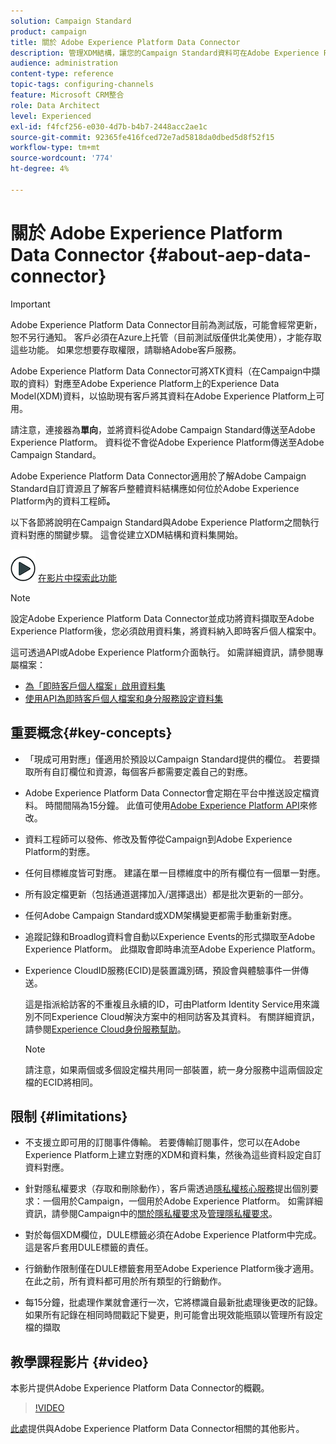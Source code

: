 ```yaml
---
solution: Campaign Standard
product: campaign
title: 關於 Adobe Experience Platform Data Connector
description: 管理XDM結構，讓您的Campaign Standard資料可在Adobe Experience Platform上使用。
audience: administration
content-type: reference
topic-tags: configuring-channels
feature: Microsoft CRM整合
role: Data Architect
level: Experienced
exl-id: f4fcf256-e030-4d7b-b4b7-2448acc2ae1c
source-git-commit: 92365fe416fced72e7ad5818da0dbed5d8f52f15
workflow-type: tm+mt
source-wordcount: '774'
ht-degree: 4%

---
```


# 關於 Adobe Experience Platform Data Connector {#about-aep-data-connector}

>[!IMPORTANT]
>
>Adobe Experience Platform Data Connector目前為測試版，可能會經常更新，恕不另行通知。 客戶必須在Azure上托管（目前測試版僅供北美使用），才能存取這些功能。 如果您想要存取權限，請聯絡Adobe客戶服務。

Adobe Experience Platform Data Connector可將XTK資料（在Campaign中擷取的資料）對應至Adobe Experience Platform上的Experience Data Model(XDM)資料，以協助現有客戶將其資料在Adobe Experience Platform上可用。

請注意，連接器為&#x200B;**單向**，並將資料從Adobe Campaign Standard傳送至Adobe Experience Platform。 資料從不會從Adobe Experience Platform傳送至Adobe Campaign Standard。

Adobe Experience Platform Data Connector適用於了解Adobe Campaign Standard自訂資源且了解客戶整體資料結構應如何位於Adobe Experience Platform內的資料工程師&#x200B;**。**

以下各節將說明在Campaign Standard與Adobe Experience Platform之間執行資料對應的關鍵步驟。 這會從建立XDM結構和資料集開始。

![](assets/do-not-localize/how-to-video.png) [在影片中探索此功能](#video)

>[!NOTE]
>設定Adobe Experience Platform Data Connector並成功將資料擷取至Adobe Experience Platform後，您必須啟用資料集，將資料納入即時客戶個人檔案中。
>
>這可透過API或Adobe Experience Platform介面執行。 如需詳細資訊，請參閱專屬檔案：
>
>* [為「即時客戶個人檔案」啟用資料集](https://experienceleague.adobe.com/docs/experience-platform/rtcdp/datasets/dataset.html)
>* [使用API為即時客戶個人檔案和身分服務設定資料集](https://experienceleague.adobe.com/docs/experience-platform/catalog/api/getting-started.html)


## 重要概念{#key-concepts}

* 「現成可用對應」僅適用於預設以Campaign Standard提供的欄位。 若要擷取所有自訂欄位和資源，每個客戶都需要定義自己的對應。

* Adobe Experience Platform Data Connector會定期在平台中推送設定檔資料&#x200B;。 時間間隔為15分鐘。 此值可使用[Adobe Experience Platform API](https://experienceleague.adobe.com/docs/experience-platform/ingestion/home.html)來修改。

* 資料工程師可以發佈、修改及暫停從Campaign到Adobe Experience Platform的對應。

* 任何目標維度皆可對應。 建議在單一目標維度中的所有欄位有一個單一對應。

* 所有設定檔更新（包括通道選擇加入/選擇退出）都是批次更新的一部分。

* 任何Adobe Campaign Standard或XDM架構變更都需手動重新對應&#x200B;。

* 追蹤記錄和Broadlog資料會自動以Experience Events的形式擷取至Adobe Experience Platform。 此擷取會即時串流至Adobe Experience Platform。

* Experience CloudID服務(ECID)是裝置識別碼，預設會與體驗事件一併傳送。

   這是指派給訪客的不重複且永續的ID，可由Platform Identity Service用來識別不同Experience Cloud解決方案中的相同訪客及其資料。 有關詳細資訊，請參閱[Experience Cloud身份服務幫助](https://experienceleague.adobe.com/docs/id-service/using/home.html)。

   >[!NOTE]
   >
   >請注意，如果兩個或多個設定檔共用同一部裝置，統一身分服務中這兩個設定檔的ECID將相同。

## 限制 {#limitations}

* 不支援立即可用的訂閱事件傳輸。 若要傳輸訂閱事件，您可以在Adobe Experience Platform上建立對應的XDM和資料集，然後為這些資料設定自訂資料對應。

* 針對隱私權要求（存取和刪除動作），客戶需透過[隱私權核心服務](https://experienceleague.adobe.com/docs/experience-platform/privacy/home.html#how-to-use-privacy-service-to-manage-privacy-job-requests)提出個別要求：一個用於Campaign，一個用於Adobe Experience Platform。 如需詳細資訊，請參閱Campaign中的[關於隱私權要求](https://experienceleague.adobe.com/docs/campaign-standard/using/getting-started/privacy/privacy-requests.html?lang=zh-Hant#getting-started)及[管理隱私權要求](https://helpx.adobe.com/tw/campaign/kb/acs-privacy.html#ManagingPrivacyRequests)。

* 對於每個XDM欄位，DULE標籤必須在Adobe Experience Platform中完成。 這是客戶套用DULE標籤的責任。

* 行銷動作限制僅在DULE標籤套用至Adobe Experience Platform後才適用。 在此之前，所有資料都可用於所有類型的行銷動作。

* 每15分鐘，批處理作業就會運行一次，它將標識自最新批處理後更改的記錄。 如果所有記錄在相同時間戳記下變更，則可能會出現效能瓶頸以管理所有設定檔的擷取

## 教學課程影片 {#video}

本影片提供Adobe Experience Platform Data Connector的概觀。

>[!VIDEO](https://video.tv.adobe.com/v/27304?quality=12&captions=eng)

[此處](https://experienceleague.adobe.com/docs/campaign-learn/campaign-standard-tutorials/administrating/adobe-experience-platform-data-connector/understanding-the-adobe-experience-platform-data-connector.html)提供與Adobe Experience Platform Data Connector相關的其他影片。
